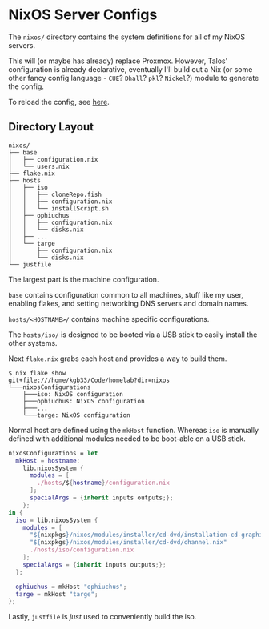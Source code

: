 # NixOS Server Configs

The `nixos/` directory contains the system definitions for all of my NixOS
servers.

This will (or maybe has already) replace Proxmox. However, Talos' configuration
is already declarative, eventually I'll build out a Nix (or some other fancy
config language - `CUE`? `Dhall`? `pkl`? `Nickel`?) module to generate the config.

To reload the config, see [here](/nixos/GitOps.html#rebuilding).


## Directory Layout

```
nixos/
├── base
│   ├── configuration.nix
│   └── users.nix
├── flake.nix
├── hosts
│   ├── iso
│   │   ├── cloneRepo.fish
│   │   ├── configuration.nix
│   │   └── installScript.sh
│   ├── ophiuchus
│   │   ├── configuration.nix
│   │   └── disks.nix
│   ├── ...
│   └── targe
│       ├── configuration.nix
│       └── disks.nix
└── justfile

```

The largest part is the machine configuration. 

`base` contains configuration common to all machines, stuff like my user,
enabling flakes, and setting networking DNS servers and domain names.

`hosts/<HOSTNAME>/` contains machine specific configurations.

The `hosts/iso/` is designed to be booted via a USB stick to easily install the other systems.

Next `flake.nix` grabs each host and provides a way to build them.

```
$ nix flake show
git+file:///home/kgb33/Code/homelab?dir=nixos
└───nixosConfigurations
    ├───iso: NixOS configuration
    ├───ophiuchus: NixOS configuration
    ├───...
    └───targe: NixOS configuration
```

Normal host are defined using the `mkHost` function. Whereas `iso` is
manually defined with additional modules needed to be boot-able on a USB stick.

```nix
nixosConfigurations = let
  mkHost = hostname:
    lib.nixosSystem {
      modules = [
        ./hosts/${hostname}/configuration.nix
      ];
      specialArgs = {inherit inputs outputs;};
    };
in {
  iso = lib.nixosSystem {
    modules = [
      "${nixpkgs}/nixos/modules/installer/cd-dvd/installation-cd-graphical-plasma5.nix"
      "${nixpkgs}/nixos/modules/installer/cd-dvd/channel.nix"
      ./hosts/iso/configuration.nix
    ];
    specialArgs = {inherit inputs outputs;};
  };

  ophiuchus = mkHost "ophiuchus";
  targe = mkHost "targe";
};
```

Lastly, `justfile` is *just* used to conveniently build the iso.
